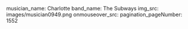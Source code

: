 musician_name: Charlotte
band_name: The Subways
img_src: images/musician0949.png
onmouseover_src: 
pagination_pageNumber: 1552